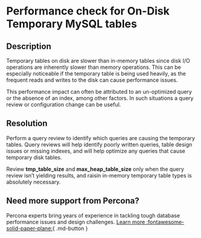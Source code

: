 # Performance check for On-Disk Temporary MySQL tables

## Description

Temporary tables on disk are slower than in-memory tables since disk I/O operations are inherently slower than memory operations. This can be especially noticeable if the temporary table is being used heavily, as the frequent reads and writes to the disk can cause performance issues. 

This performance impact can often be attributed to an un-optimized query or the absence of an index, among other factors. In such situations a query review or configuration change can be useful.

## Resolution

Perform a query review to identify which queries are causing the temporary tables.
Query reviews will help identify poorly written queries, table design issues or missing indexes, and will help optimize any queries that cause temporary disk tables.

Review **tmp_table_size** and **max_heap_table_size** only when the query review isn’t yielding results, and raisin in-memory temporary table types is absolutely necessary.

## Need more support from Percona?

Percona experts bring years of experience in tackling tough database performance issues and design challenges.
[Learn more :fontawesome-solid-paper-plane:](https://per.co.na/subscribe){ .md-button }
